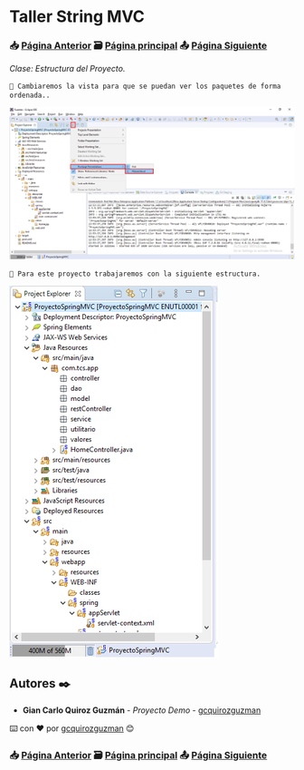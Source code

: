 # Taller String MVC                                                                       
### 📥 [Página Anterior](https://github.com/gcquirozguzman/java-spring-mvc-tcs-202004/tree/INSTC00001)          🗃️ [Página principal](https://github.com/gcquirozguzman/java-spring-mvc-tcs-202004)          📤 [Página Siguiente](https://github.com/gcquirozguzman/java-spring-mvc-tcs-202004/tree/XXXXX00001)

_Clase: Estructura del Proyecto._

```
📢 Cambiaremos la vista para que se puedan ver los paquetes de forma ordenada..
```

![Error: imagen no ha sido cargada](https://github.com/gcquirozguzman/java-spring-mvc-tcs-202004/blob/master/imagenes/ETRPR00001_1.png)

```
📢 Para este proyecto trabajaremos con la siguiente estructura.
```

![Error: imagen no ha sido cargada](https://github.com/gcquirozguzman/java-spring-mvc-tcs-202004/blob/master/imagenes/ETRPR00001_3.png)

## Autores ✒️

* **Gian Carlo Quiroz Guzmán** - *Proyecto Demo* - [gcquirozguzman](https://github.com/gcquirozguzman)

⌨️ con ❤️ por [gcquirozguzman](https://github.com/gcquirozguzman) 😊

### 📥 [Página Anterior](https://github.com/gcquirozguzman/java-spring-mvc-tcs-202004/tree/INSTC00001)          🗃️ [Página principal](https://github.com/gcquirozguzman/java-spring-mvc-tcs-202004)          📤 [Página Siguiente](https://github.com/gcquirozguzman/java-spring-mvc-tcs-202004/tree/XXXXX00001)
